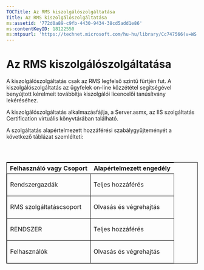 ```yaml
---
TOCTitle: Az RMS kiszolgálószolgáltatása
Title: Az RMS kiszolgálószolgáltatása
ms:assetid: '772d0a89-c9fb-4430-9434-38cd5add1e86'
ms:contentKeyID: 18122550
ms:mtpsurl: 'https://technet.microsoft.com/hu-hu/library/Cc747566(v=WS.10)'
---
```


Az RMS kiszolgálószolgáltatása
==============================

A kiszolgálószolgáltatás csak az RMS legfelső szintű fürtjén fut. A kiszolgálószolgáltatás az ügyfelek on-line közzététel segítségével benyújtott kérelmeit továbbítja kiszolgálói licencelői tanúsítvány lekéréséhez.

A kiszolgálószolgáltatás alkalmazásfájlja, a Server.asmx, az IIS szolgáltatás Certification virtuális könyvtárában található.

A szolgáltatás alapértelmezett hozzáférési szabálygyűjteményét a következő táblázat szemlélteti:

###  

<p> </p>
<table style="border:1px solid black;">
<colgroup>
<col width="50%" />
<col width="50%" />
</colgroup>
<thead>
<tr class="header">
<th>Felhasználó vagy Csoport</th>
<th>Alapértelmezett engedély</th>
</tr>
</thead>
<tbody>
<tr class="odd">
<td style="border:1px solid black;"><p>Rendszergazdák</p></td>
<td style="border:1px solid black;"><p>Teljes hozzáférés</p></td>
</tr>  
<tr class="even">
<td style="border:1px solid black;"><p>RMS szolgáltatáscsoport</p></td>
<td style="border:1px solid black;"><p>Olvasás és végrehajtás</p></td>
</tr>  
<tr class="odd">
<td style="border:1px solid black;"><p>RENDSZER</p></td>
<td style="border:1px solid black;"><p>Teljes hozzáférés</p></td>
</tr>  
<tr class="even">
<td style="border:1px solid black;"><p>Felhasználók</p></td>
<td style="border:1px solid black;"><p>Olvasás és végrehajtás</p></td>
</tr>  
</tbody>  
</table>
